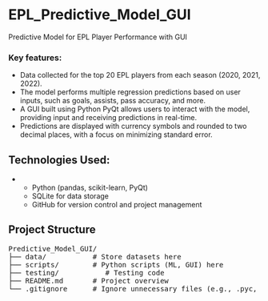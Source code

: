 # EPL_Predictive_Model_GUI
Predictive Model for EPL Player Performance with GUI


### Key features:
- Data collected for the top 20 EPL players from each season (2020, 2021, 2022).
- The model performs multiple regression predictions based on user inputs, such as goals, assists, pass accuracy, and more.
- A GUI built using Python PyQt allows users to interact with the model, providing input and receiving predictions in real-time.
- Predictions are displayed with currency symbols and rounded to two decimal places, with a focus on minimizing standard error.

## Technologies Used:
- <ul>
  <li>Python (pandas, scikit-learn, PyQt)</li>
  <li>SQLite for data storage</li>
  <li>GitHub for version control and project management</li>
</ul>

## Project Structure
<pre>
Predictive_Model_GUI/
├── data/           # Store datasets here
├── scripts/        # Python scripts (ML, GUI) here
├── testing/           # Testing code
├── README.md       # Project overview
└── .gitignore      # Ignore unnecessary files (e.g., .pyc, __pycache__, dataset files)
</pre>
